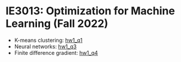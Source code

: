 # IE3013: Optimization for Machine Learning (Fall 2022)

- K-means clustering: [hw1_q1](https://github.com/huynh493/ie-3013/blob/5a1d585078afdff8de60dc74cd4387dabf709e97/hw3_q1.ipynb)
- Neural networks: [hw1_q3](https://github.com/huynh493/ie-3013/blob/5a1d585078afdff8de60dc74cd4387dabf709e97/hw3_q3.ipynb)
- Finite difference gradient: [hw1_q4](https://github.com/huynh493/ie-3013/blob/5a1d585078afdff8de60dc74cd4387dabf709e97/hw3_q4.ipynb)
